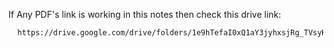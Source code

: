 If Any PDF's link is working in this notes then check this drive link: 

```bash
  https://drive.google.com/drive/folders/1e9hTefaI0xQ1aY3jyhxsjRg_TVsyKL2F?usp=drive_link
```
